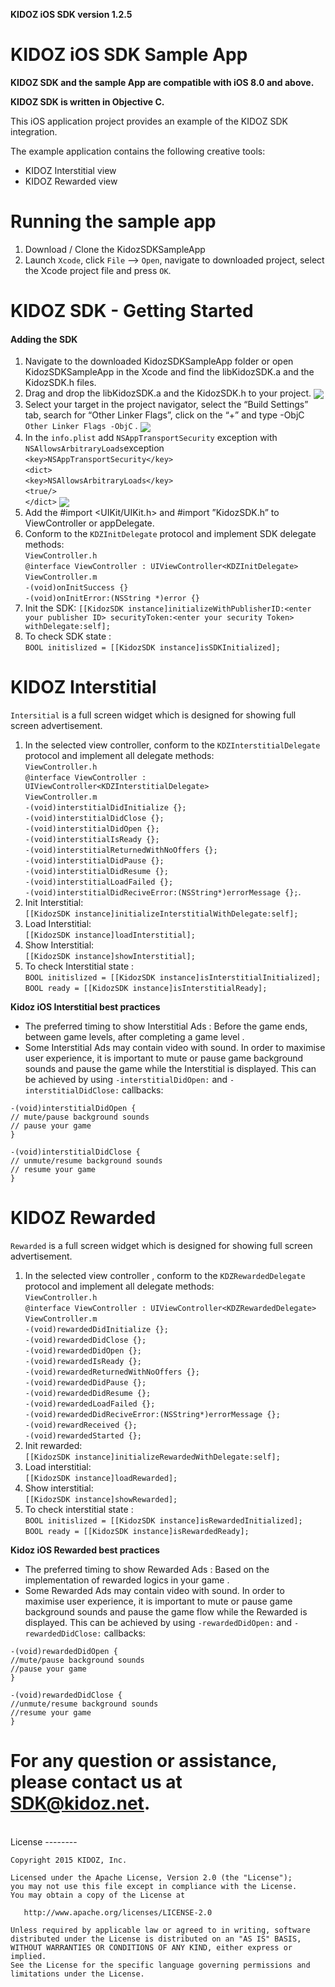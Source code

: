 


**KIDOZ iOS SDK version 1.2.5**

# KIDOZ iOS SDK Sample App

**KIDOZ SDK and the sample App are compatible with iOS 8.0 and above.**

**KIDOZ SDK is written in Objective C.**



This iOS application project provides an example of the KIDOZ SDK integration.

The example application contains the following creative tools:
* KIDOZ Interstitial view  
* KIDOZ Rewarded view

# Running the sample app
1.  Download / Clone the KidozSDKSampleApp
2.  Launch  `Xcode`, click  `File`  –>  `Open`, navigate to downloaded project, select the Xcode project file and press  `OK`.

# KIDOZ SDK - Getting Started
#### Adding the SDK

1.  Navigate to the downloaded KidozSDKSampleApp folder or open KidozSDKSampleApp in the Xcode and find the libKidozSDK.a and the KidozSDK.h files.
2.  Drag and drop the libKidozSDK.a and the KidozSDK.h to your project.
<a href="url"><img src="https://cdn3.kidoz.net/docs/ios/KidozSdkSampleApp1.png" align="center"  ></a>
3. Select your target in the project navigator, select the “Build Settings” tab, search for “Other Linker Flags”, click on the “+” and type -ObjC  `Other Linker Flags -ObjC`  .
<a href="url"><img src="https://cdn3.kidoz.net/docs/ios/KidozSdkSampleApp3.png" align="center"  ></a>
4. In the  `info.plist`  add  `NSAppTransportSecurity`  exception with  `NSAllowsArbitraryLoads`exception  
`<key>NSAppTransportSecurity</key>`  
`<dict>`  
`<key>NSAllowsArbitraryLoads</key>`  
`<true/>`  
`</dict>`
<a href="url"><img src="https://cdn3.kidoz.net/docs/ios/KidozSdkSampleApp2.png" align="center"  ></a>
5. Add the #import <UIKit/UIKit.h> and #import ”KidozSDK.h” to ViewController or appDelegate.
6. Conform to the  `KDZInitDelegate`  protocol and implement SDK delegate methods:  
    `ViewController.h`  
    `@interface ViewController : UIViewController<KDZInitDelegate>`  
    `ViewController.m`  
    `-(void)onInitSuccess {}`  
    `-(void)onInitError:(NSString *)error {}`
7. Init the SDK:
`[[KidozSDK instance]initializeWithPublisherID:<enter your publisher ID> securityToken:<enter your security Token> withDelegate:self];`
8.  To check SDK state :  
    `BOOL initislized = [[KidozSDK instance]isSDKInitialized];`



# KIDOZ Interstitial 
`Intersitial`  is a full screen widget which is designed for showing full screen advertisement.  
1. In the selected view controller, conform to the  `KDZInterstitialDelegate`  protocol and implement all delegate methods:  
`ViewController.h`  
`@interface ViewController : UIViewController<KDZInterstitialDelegate>`  
`ViewController.m`  
`-(void)interstitialDidInitialize {};`  
`-(void)interstitialDidClose {};`  
`-(void)interstitialDidOpen {};`  
`-(void)interstitialIsReady {};`  
`-(void)interstitialReturnedWithNoOffers {};`  
`-(void)interstitialDidPause {};`  
`-(void)interstitialDidResume {};`  
`-(void)interstitialLoadFailed {};`  
`-(void)interstitialDidReciveError:(NSString*)errorMessage {};`.  
2. Init Interstitial:  
`[[KidozSDK instance]initializeInterstitialWithDelegate:self];`  
3. Load Interstitial:  
`[[KidozSDK instance]loadInterstitial];`  
4. Show Interstitial:  
`[[KidozSDK instance]showInterstitial];`  
5. To check Interstitial state :  
`BOOL initislized = [[KidozSDK instance]isInterstitialInitialized];`  
`BOOL ready = [[KidozSDK instance]isInterstitialReady];`

**Kidoz iOS Interstitial best practices**
- The preferred timing to show Interstitial Ads : Before the game ends, between game levels, after completing a game level .   
- Some Interstitial Ads may contain video with sound. In order to maximise user experience, it is important to mute or pause game background sounds and pause the game while the Interstitial is displayed. This can be achieved by using `-interstitialDidOpen:` and `-interstitialDidClose:` callbacks:
```
-(void)interstitialDidOpen {
// mute/pause background sounds
// pause your game 
}

-(void)interstitialDidClose {
// unmute/resume background sounds
// resume your game 
}
```
# KIDOZ Rewarded 
`Rewarded`  is a full screen widget which is designed for showing full screen advertisement.  
1. In the selected view controller , conform to the  `KDZRewardedDelegate`  protocol and implement all delegate methods:  
`ViewController.h`  
`@interface ViewController : UIViewController<KDZRewardedDelegate>`  
`ViewController.m`  
`-(void)rewardedDidInitialize {};`  
`-(void)rewardedDidClose {};`  
`-(void)rewardedDidOpen {};`  
`-(void)rewardedIsReady {};`  
`-(void)rewardedReturnedWithNoOffers {};`  
`-(void)rewardedDidPause {};`  
`-(void)rewardedDidResume {};`  
`-(void)rewardedLoadFailed {};`  
`-(void)rewardedDidReciveError:(NSString*)errorMessage {};`  
`-(void)rewardReceived {};`  
`-(void)rewardedStarted {};`  
2. Init rewarded:  
`[[KidozSDK instance]initializeRewardedWithDelegate:self];`  
3. Load interstitial:  
`[[KidozSDK instance]loadRewarded];`  
4. Show interstitial:  
`[[KidozSDK instance]showRewarded];`  
5. To check interstitial state :  
`BOOL initislized = [[KidozSDK instance]isRewardedInitialized];`  
`BOOL ready = [[KidozSDK instance]isRewardedReady];`

**Kidoz iOS Rewarded best practices**
- The preferred timing to show Rewarded Ads : Based on the implementation of rewarded logics in your game .   
- Some Rewarded Ads may contain video with sound. In order to maximise user experience, it is important to mute or pause game background sounds and pause the game flow while the Rewarded is displayed. This can be achieved by using `-rewardedDidOpen:` and `-rewardedDidClose:` callbacks:
```
-(void)rewardedDidOpen {
//mute/pause background sounds
//pause your game 
}

-(void)rewardedDidClose {
//unmute/resume background sounds
//resume your game 
}
```
# For any question or assistance, please contact us at SDK@kidoz.net.
</br>
License
--------

    Copyright 2015 KIDOZ, Inc.

    Licensed under the Apache License, Version 2.0 (the "License");
    you may not use this file except in compliance with the License.
    You may obtain a copy of the License at

       http://www.apache.org/licenses/LICENSE-2.0

    Unless required by applicable law or agreed to in writing, software
    distributed under the License is distributed on an "AS IS" BASIS,
    WITHOUT WARRANTIES OR CONDITIONS OF ANY KIND, either express or implied.
    See the License for the specific language governing permissions and
    limitations under the License.